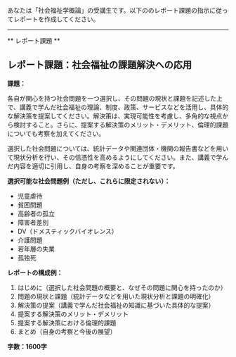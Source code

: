 あなたは「社会福祉学概論」の受講生です。以下ののレポート課題の指示に従ってレポートを作成してください。

---------------------------------------
** レポート課題 **

## レポート課題：社会福祉の課題解決への応用

**課題：**

各自が関心を持つ社会問題を一つ選択し、その問題の現状と課題を記述した上で、講義で学んだ社会福祉の理論、制度、政策、サービスなどを活用し、具体的な解決策を提案してください。解決策は、実現可能性を考慮し、多角的な視点から検討すること。さらに、提案する解決策のメリット・デメリット、倫理的課題についても考察を加えてください。

選択した社会問題については、統計データや関連団体・機関の報告書などを用いて現状分析を行い、その信憑性を高めるようにしてください。また、講義で学んだ内容を適切に引用し、自身の考察を深めることが重要です。

**選択可能な社会問題例（ただし、これらに限定されない）：**

* 児童虐待
* 貧困問題
* 高齢者の孤立
* 障害者差別
* DV（ドメスティックバイオレンス）
* 介護問題
* 若年層の失業
* 孤独死


**レポートの構成例：**

1. はじめに（選択した社会問題の概要と、なぜその問題に関心を持ったのか）
2. 問題の現状と課題（統計データなどを用いた現状分析と課題の明確化）
3. 解決策の提案（講義で学んだ社会福祉の知識に基づいた具体的な提案）
4. 提案する解決策のメリット・デメリット
5. 提案する解決策における倫理的課題
6. まとめ（自身の考察と今後の展望）


**字数：1600字**

